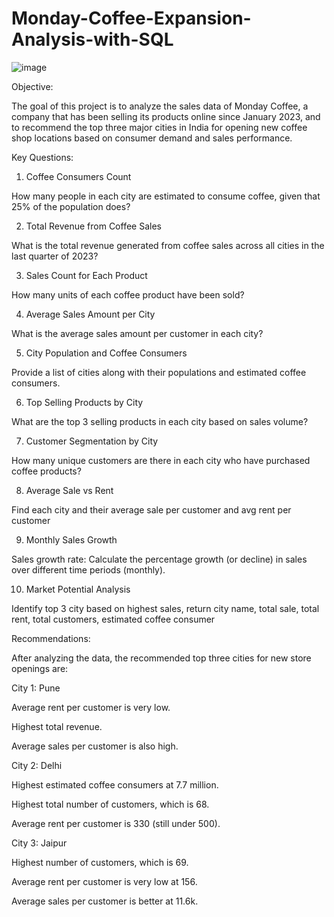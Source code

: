 # Monday-Coffee-Expansion-Analysis-with-SQL
![image](https://github.com/user-attachments/assets/db5b70b2-feab-4cd4-a9fa-4a8902416838)

Objective:

The goal of this project is to analyze the sales data of Monday Coffee, a company that has been selling its products online since January 2023, and to recommend the top three major cities in India for opening new coffee shop locations based on consumer demand and sales performance.

Key Questions:

1. Coffee Consumers Count

How many people in each city are estimated to consume coffee, given that 25% of the population does?

2. Total Revenue from Coffee Sales

What is the total revenue generated from coffee sales across all cities in the last quarter of 2023?

3. Sales Count for Each Product

How many units of each coffee product have been sold?

4. Average Sales Amount per City

What is the average sales amount per customer in each city?


5. City Population and Coffee Consumers

Provide a list of cities along with their populations and estimated coffee consumers.


6. Top Selling Products by City

What are the top 3 selling products in each city based on sales volume?


7. Customer Segmentation by City

How many unique customers are there in each city who have purchased coffee products?


8. Average Sale vs Rent
   
Find each city and their average sale per customer and avg rent per customer

9. Monthly Sales Growth
    
Sales growth rate: Calculate the percentage growth (or decline) in sales over different time periods (monthly).

10. Market Potential Analysis
    
Identify top 3 city based on highest sales, return city name, total sale, total rent, total customers, estimated coffee consumer



Recommendations:

After analyzing the data, the recommended top three cities for new store openings are:

City 1: Pune

Average rent per customer is very low.

Highest total revenue.

Average sales per customer is also high.

City 2: Delhi

Highest estimated coffee consumers at 7.7 million.

Highest total number of customers, which is 68.

Average rent per customer is 330 (still under 500).

City 3: Jaipur

Highest number of customers, which is 69.

Average rent per customer is very low at 156.

Average sales per customer is better at 11.6k.






























